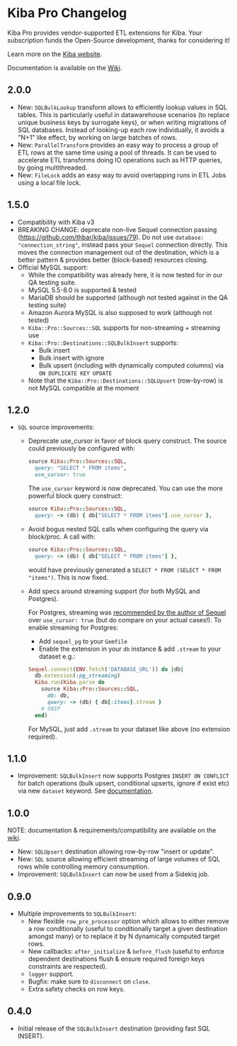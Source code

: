 Kiba Pro Changelog
==================

Kiba Pro provides vendor-supported ETL extensions for Kiba. Your subscription funds the Open-Source development, thanks for considering it!

Learn more on the [Kiba website](https://www.kiba-etl.org/kiba-pro).

Documentation is available on the [Wiki](https://github.com/thbar/kiba/wiki#kiba-pro).

2.0.0
-----

- New: `SQLBulkLookup` transform allows to efficiently lookup values in SQL tables. This is particularly useful in datawarehouse scenarios (to replace unique business keys by surrogate keys), or when writing migrations of SQL databases. Instead of looking-up each row individually, it avoids a "N+1" like effect, by working on large batches of rows.
- New: `ParallelTransform` provides an easy way to process a group of ETL rows at the same time using a pool of threads. It can be used to accelerate ETL transforms doing IO operations such as HTTP queries, by going multithreaded.
- New: `FileLock` adds an easy way to avoid overlapping runs in ETL Jobs using a local file lock.

1.5.0
-----

- Compatibility with Kiba v3
- BREAKING CHANGE: deprecate non-live Sequel connection passing (https://github.com/thbar/kiba/issues/79). Do not use `database: "connection_string"`, instead pass your `Sequel` connection directly. This moves the connection management out of the destination, which is a better pattern & provides better (block-based) resources closing.
- Official MySQL support:
  - While the compatibility was already here, it is now tested for in our QA testing suite.
  - MySQL 5.5-8.0 is supported & tested
  - MariaDB should be supported (although not tested against in the QA testing suite)
  - Amazon Aurora MySQL is also supposed to work (although not tested)
  - `Kiba::Pro::Sources::SQL` supports for non-streaming + streaming use
  - `Kiba::Pro::Destinations::SQLBulkInsert` supports:
    - Bulk insert
    - Bulk insert with ignore
    - Bulk upsert (including with dynamically computed columns) via `ON DUPLICATE KEY UPDATE`
  - Note that the `Kiba::Pro::Destinations::SQLUpsert` (row-by-row) is not MySQL compatible at the moment

1.2.0
-----

- `SQL` source improvements:
  - Deprecate use_cursor in favor of block query construct. The source could previously be configured with:

    ```ruby
    source Kiba::Pro::Sources::SQL,
      query: "SELECT * FROM items",
      use_cursor: true
    ```

    The `use_cursor` keyword is now deprecated. You can use the more powerful block query construct:

    ```ruby
    source Kiba::Pro::Sources::SQL,
      query: -> (db) { db["SELECT * FROM items"].use_cursor },
    ```

  - Avoid bogus nested SQL calls when configuring the query via block/proc. A call with:
  
    ```ruby
    source Kiba::Pro::Sources::SQL,
      query: -> (db) { db["SELECT * FROM items"] },
    ```
    
    would have previously generated a `SELECT * FROM (SELECT * FROM "items")`. This is now fixed.

  - Add specs around streaming support (for both MySQL and Postgres).
  
    For Postgres, streaming was [recommended by the author of Sequel](https://groups.google.com/d/msg/sequel-talk/olznPcmEf8M/hd5Ris0pYNwJ) over `use_cursor: true` (but do compare on your actual cases!). To enable streaming for Postgres:
    - Add `sequel_pg` to your `Gemfile`
    - Enable the extension in your `db` instance & add `.stream` to your dataset e.g.:
    
    ```ruby
    Sequel.connect(ENV.fetch('DATABASE_URL')) do |db|
      db.extension(:pg_streaming)
      Kiba.run(Kiba.parse do
        source Kiba::Pro::Sources::SQL,
          db: db,
          query: -> (db) { db[:items].stream }
        # SNIP
      end)
    ```
    
    For MySQL, just add `.stream` to your dataset like above (no extension required).

1.1.0
-----

- Improvement: `SQLBulkInsert` now supports Postgres `INSERT ON CONFLICT` for batch operations (bulk upsert, conditional upserts, ignore if exist etc) via new `dataset` keyword. See [documentation](https://github.com/thbar/kiba/wiki/SQL-Bulk-Insert-Destination).

1.0.0
-----

NOTE: documentation & requirements/compatibility are available on the [wiki](https://github.com/thbar/kiba/wiki).

- New: `SQLUpsert` destination allowing row-by-row "insert or update".
- New: `SQL` source allowing efficient streaming of large volumes of SQL rows while controlling memory consumption.
- Improvement: `SQLBulkInsert` can now be used from a Sidekiq job.

0.9.0
-----

- Multiple improvements to `SQLBulkInsert`:
  - New flexible `row_pre_processor` option which allows to either remove a row conditionally (useful to conditionally target a given destination amongst many) or to replace it by N dynamically computed target rows.
  - New callbacks: `after_initialize` & `before_flush` (useful to enforce dependent destinations flush & ensure required foreign keys constraints are respected).
  - `logger` support.
  - Bugfix: make sure to `disconnect` on `close`.
  - Extra safety checks on row keys.

0.4.0
-----

- Initial release of the `SQLBulkInsert` destination (providing fast SQL INSERT).
